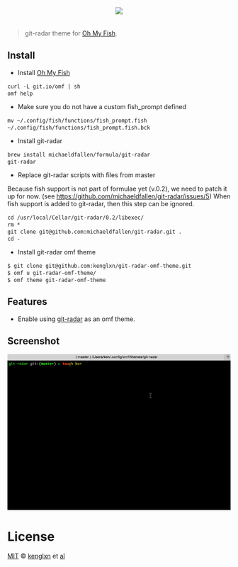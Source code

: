 <div align="center">
  <a href="http://github.com/fish-shell/omf">
  <img width=90px  src="https://cloud.githubusercontent.com/assets/8317250/8510172/f006f0a4-230f-11e5-98b6-5c2e3c87088f.png">
  </a>
</div>
<br>

> git-radar theme for [Oh My Fish][omf-link].

## Install

* Install [Oh My Fish][omf-link]

```fish
curl -L git.io/omf | sh
omf help
```

* Make sure you do not have a custom fish_prompt defined

```fish
mv ~/.config/fish/functions/fish_prompt.fish ~/.config/fish/functions/fish_prompt.fish.bck
```

* Install git-radar

```fish
brew install michaeldfallen/formula/git-radar
git-radar
```

* Replace git-radar scripts with files from master

Because fish support is not part of formulae yet (v.0.2), we need to patch it up for now. (see https://github.com/michaeldfallen/git-radar/issues/5)
When fish support is added to git-radar, then this step can be ignored.

```fish
cd /usr/local/Cellar/git-radar/0.2/libexec/
rm *
git clone git@github.com:michaeldfallen/git-radar.git .
cd -
```

* Install git-radar omf theme

```fish
$ git clone git@github.com:kenglxn/git-radar-omf-theme.git
$ omf u git-radar-omf-theme/
$ omf theme git-radar-omf-theme
```

## Features

* Enable using [git-radar](https://github.com/michaeldfallen/git-radar) as an omf theme.

## Screenshot

![Demo](https://github.com/kenglxn/git-radar-omf-theme/raw/master/demo.gif)

# License

[MIT][mit] © [kenglxn][author] et [al][contributors]


[mit]:            http://opensource.org/licenses/MIT
[author]:         http://github.com/kenglxn
[contributors]:   https://github.com/kenglxn/git-radar/graphs/contributors
[omf-link]:       https://www.github.com/fish-shell/omf

[license-badge]:  https://img.shields.io/badge/license-MIT-007EC7.svg?style=flat-square
